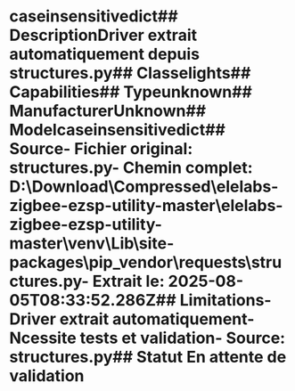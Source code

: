 # caseinsensitivedict##  DescriptionDriver extrait automatiquement depuis structures.py##  Classelights##  Capabilities##  Typeunknown##  ManufacturerUnknown##  Modelcaseinsensitivedict##  Source- **Fichier original**: structures.py- **Chemin complet**: D:\Download\Compressed\elelabs-zigbee-ezsp-utility-master\elelabs-zigbee-ezsp-utility-master\venv\Lib\site-packages\pip\_vendor\requests\structures.py- **Extrait le**: 2025-08-05T08:33:52.286Z##  Limitations- Driver extrait automatiquement- Ncessite tests et validation- Source: structures.py##  Statut En attente de validation